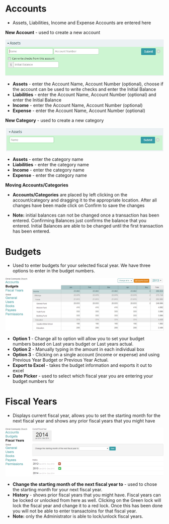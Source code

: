 # Accounts
- Assets, Liabilities, Income and Expense Accounts are entered here

**New Account** - used to create a new account

![Alt Text](images/newaccount.JPG "")


* **Assets** - enter the Account Name, Account Number (optional), choose if the account can be used to write checks and enter the Initial Balance 
* **Liabilities** - enter the Account Name, Account Number (optional) and enter the Initial Balance 
* **Income** - enter the Account Name, Account Number (optional)
* **Expense** - enter the Account Name, Account Number (optional)
      
**New Category** - used to create a new category

![Alt Text](images/newcategory.JPG "")

* **Assets** - enter the category name
* **Liabilities** - enter the category name
* **Income** - enter the category name
* **Expense** - enter the category name
  
**Moving Accounts/Categories**

* **Accounts/Categories** are placed by left clicking on the account/category and dragging it to the appropriate location.  After all changes have been made click on Confirm to save the changes

* **Note:** initial balances can not be changed once a transaction has been entered.  Confirming Balances just confirms the balance that you entered.  Initial Balances are able to be changed until the first transaction has been entered.

# Budgets
- Used to enter budgets for your selected fiscal year.  We have three options to enter in the budget numbers.

![Alt Text](images/budgets.JPG "")

* **Option 1** - Change all to option will allow you to set your budget numbers based on Last years budget or Last years actual.
* **Option 2** - Manually typing in the amount in each individual box
* **Option 3** - Clicking on a single account (income or expense) and using Previous Year Budget or Previous Year Actual.
* **Export to Excel** - takes the budget information and exports it out to excel
* **Date Picker** - used to select which fiscal year you are entering your budget numbers for

# Fiscal Years 
- Displays current fiscal year, allows you to set the starting month for the next fiscal year and shows any prior fiscal years that you might have

![Alt Text](images/fiscalyears.JPG "")

* **Change the starting month of the next fiscal year to** - used to chose the starting month for your next fiscal year.
* **History** - shows prior fiscal years that you might have.  Fiscal years can be locked or unlocked from here as well.  Clicking on the Green lock will lock the fiscal year and change it to a red lock.  Once this has been done you will not be able to enter transactoins for that fiscal year.  
* **Note:** only the Administrator is able to lock/unlock fiscal years.
